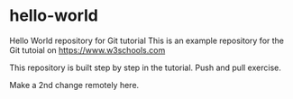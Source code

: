 # hello-world
Hello World repository for Git tutorial
This is an example repository for the Git tutoial on https://www.w3schools.com

This repository is built step by step in the tutorial.
Push and pull exercise.

Make a 2nd change remotely here.
